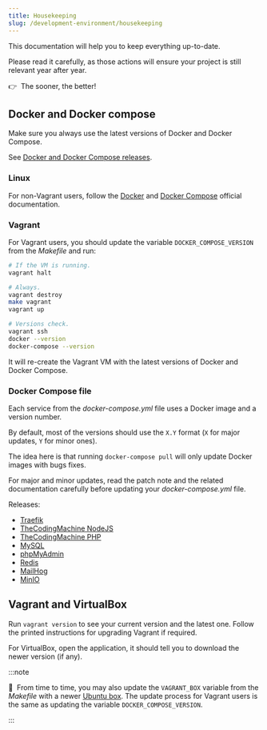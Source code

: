 ```yaml
---
title: Housekeeping
slug: /development-environment/housekeeping
---
```


This documentation will help you to keep everything up-to-date.

Please read it carefully, as those actions will ensure your project is still relevant year after year.

👉&nbsp;&nbsp;The sooner, the better!

## Docker and Docker compose

Make sure you always use the latest versions of Docker and Docker Compose.

See [Docker and Docker Compose releases](https://docs.docker.com/release-notes/).

### Linux

For non-Vagrant users, follow the [Docker](https://docs.docker.com/engine/install/#server)
and [Docker Compose](https://docs.docker.com/compose/install/#install-compose-on-linux-systems) official documentation.

### Vagrant

For Vagrant users, you should update the variable `DOCKER_COMPOSE_VERSION` from the *Makefile* and run:

```bash title="console"
# If the VM is running.
vagrant halt

# Always.
vagrant destroy
make vagrant
vagrant up

# Versions check.
vagrant ssh
docker --version
docker-compose --version
```

It will re-create the Vagrant VM with the latest versions of Docker and Docker Compose.

### Docker Compose file

Each service from the *docker-compose.yml* file uses a Docker image and a version number.

By default, most of the versions should use the `X.Y` format (`X` for major updates, `Y` for minor ones).

The idea here is that running `docker-compose pull` will only update Docker images with bugs fixes.

For major and minor updates, read the patch note and the related documentation carefully before updating 
your *docker-compose.yml* file.

Releases:

* [Traefik](https://github.com/containous/traefik/releases)
* [TheCodingMachine NodeJS](https://github.com/thecodingmachine/docker-images-nodejs#images)
* [TheCodingMachine PHP](https://github.com/thecodingmachine/docker-images-php#images)
* [MySQL](https://hub.docker.com/_/mysql?tab=tags)
* [phpMyAdmin](https://github.com/phpmyadmin/phpmyadmin/releases)
* [Redis](https://hub.docker.com/r/bitnami/redis/tags)
* [MailHog](https://github.com/mailhog/MailHog/releases)
* [MinIO](https://github.com/minio/minio/releases)

## Vagrant and VirtualBox

Run `vagrant version` to see your current version and the latest one. 
Follow the printed instructions for upgrading Vagrant if required.

For VirtualBox, open the application, it should tell you to download the newer version (if any).

:::note

📣&nbsp;&nbsp;From time to time, you may also update the `VAGRANT_BOX` variable from the *Makefile*
with a newer [Ubuntu box](https://app.vagrantup.com/bento). The update process for Vagrant users is the same as updating
the variable `DOCKER_COMPOSE_VERSION`.

:::
